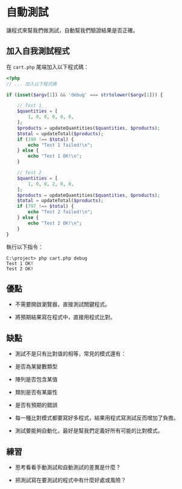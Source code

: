 # 自動測試

讓程式來幫我們做測試，自動幫我們驗證結果是否正確。

## 加入自我測試程式

在 `cart.php` 尾端加入以下程式碼：

```php
<?php
// ... 加入以下程式碼

if (isset($argv[1]) && 'debug' === strtolower($argv[1])) {

    // Test 1
    $quantities = [
        1, 0, 0, 0, 0, 0,
    ];
    $products = updateQuantities($quantities, $products);
    $total = updateTotal($products);
    if (199 !== $total) {
        echo "Test 1 failed!\n";
    } else {
        echo "Test 1 OK!\n";
    }

    // Test 2
    $quantities = [
        1, 0, 0, 2, 0, 0,
    ];
    $products = updateQuantities($quantities, $products);
    $total = updateTotal($products);
    if (797 !== $total) {
        echo "Test 2 failed!\n";
    } else {
        echo "Test 2 OK!\n";
    }
}
```

執行以下指令：

```dos
C:\project> php cart.php debug
Test 1 OK!
Test 2 OK!
```

## 優點

* 不需要開啟瀏覽器，直接測試關鍵程式。

* 將預期結果寫在程式中，直接用程式比對。

## 缺點

* 測試不是只有比對值的相等，常見的模式還有：

 * 是否為某變數類型
 * 陣列是否包含某值
 * 類別是否有某屬性
 * 是否有預期的錯誤

* 每一種比對模式都要寫好多程式，結果用程式寫測試反而增加了負擔。

* 測試要能夠自動化，最好是幫我們定義好所有可能的比對模式。

## 練習

* 思考看看手動測試和自動測試的差異是什麼？

* 把測試寫在要測試的程式中有什麼好處或風險？
